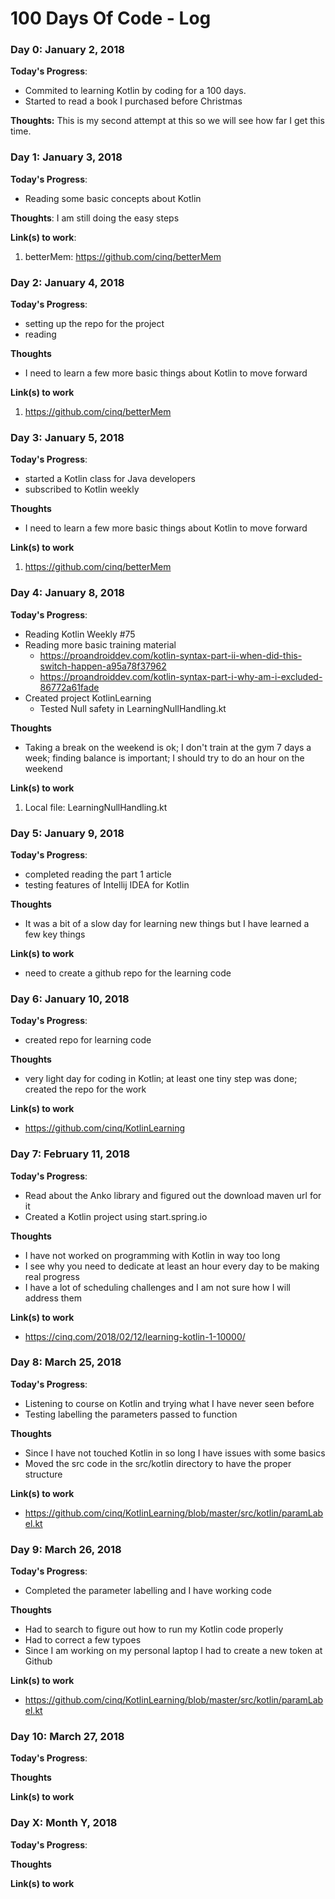 # 100 Days Of Code - Log

### Day 0: January 2, 2018

**Today's Progress**: 
- Commited to learning Kotlin by coding for a 100 days.
- Started to read a book I purchased before Christmas

**Thoughts:** This is my second attempt at this so we will see how far I get this time.

### Day 1: January 3, 2018

**Today's Progress**: 
- Reading some basic concepts about Kotlin

**Thoughts**: I am still doing the easy steps

**Link(s) to work**: 
1. betterMem: https://github.com/cinq/betterMem

### Day 2: January 4, 2018

**Today's Progress**:
- setting up the repo for the project
- reading

**Thoughts** 
- I need to learn a few more basic things about Kotlin to move forward

**Link(s) to work**
1. https://github.com/cinq/betterMem

### Day 3: January 5, 2018

**Today's Progress**:
- started a Kotlin class for Java developers
- subscribed to Kotlin weekly

**Thoughts** 
- I need to learn a few more basic things about Kotlin to move forward

**Link(s) to work**
1. https://github.com/cinq/betterMem


### Day 4: January 8, 2018

**Today's Progress**:
- Reading Kotlin Weekly #75
- Reading more basic training material
    - https://proandroiddev.com/kotlin-syntax-part-ii-when-did-this-switch-happen-a95a78f37962
    - https://proandroiddev.com/kotlin-syntax-part-i-why-am-i-excluded-86772a61fade
- Created project KotlinLearning
    - Tested Null safety in LearningNullHandling.kt

**Thoughts** 
- Taking a break on the weekend is ok; I don't train at the gym 7 days a week; finding balance is important; I should try to do an hour on the weekend

**Link(s) to work**
1. Local file: LearningNullHandling.kt


### Day 5: January 9, 2018

**Today's Progress**:
- completed reading the part 1 article
- testing features of Intellij IDEA for Kotlin

**Thoughts**
- It was a bit of a slow day for learning new things but I have learned a few key things

**Link(s) to work**
- need to create a github repo for the learning code


### Day 6: January 10, 2018

**Today's Progress**:
- created repo for learning code

**Thoughts** 
- very light day for coding in Kotlin; at least one tiny step was done; created the repo for the work

**Link(s) to work**
- https://github.com/cinq/KotlinLearning


### Day 7: February 11, 2018

**Today's Progress**:
- Read about the Anko library and figured out the download maven url for it
- Created a Kotlin project using start.spring.io

**Thoughts** 
- I have not worked on programming with Kotlin in way too long
- I see why you need to dedicate at least an hour every day to be making real progress
- I have a lot of scheduling challenges and I am not sure how I will address them

**Link(s) to work**
- https://cinq.com/2018/02/12/learning-kotlin-1-10000/


### Day 8: March 25, 2018

**Today's Progress**:
- Listening to course on Kotlin and trying what I have never seen before
- Testing labelling the parameters passed to function 

**Thoughts** 
- Since I have not touched Kotlin in so long I have issues with some basics
- Moved the src code in the src/kotlin directory to have the proper structure

**Link(s) to work**
- https://github.com/cinq/KotlinLearning/blob/master/src/kotlin/paramLabel.kt


### Day 9: March 26, 2018

**Today's Progress**:
- Completed the parameter labelling and I have working code

**Thoughts** 
- Had to search to figure out how to run my Kotlin code properly
- Had to correct a few typoes
- Since I am working on my personal laptop I had to create a new token
    at Github    
    
**Link(s) to work**
- https://github.com/cinq/KotlinLearning/blob/master/src/kotlin/paramLabel.kt


### Day 10: March 27, 2018

**Today's Progress**:

**Thoughts** 

**Link(s) to work**


### Day X: Month Y, 2018

**Today's Progress**:

**Thoughts** 

**Link(s) to work**
